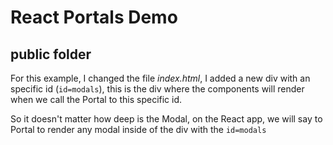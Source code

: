 # React Portals Demo
## public folder

For this example, I changed the file _index.html_, I added a new div with an specific id (`id=modals`), this is the div where the components will render when we call the Portal to this specific id.

So it doesn't matter how deep is the Modal, on the React app, we will say to Portal to render any modal inside of the div with the `id=modals`